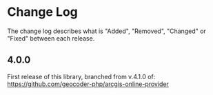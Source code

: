 # Change Log

The change log describes what is "Added", "Removed", "Changed" or "Fixed" between each release.

## 4.0.0

First release of this library, branched from v.4.1.0 of:
https://github.com/geocoder-php/arcgis-online-provider
